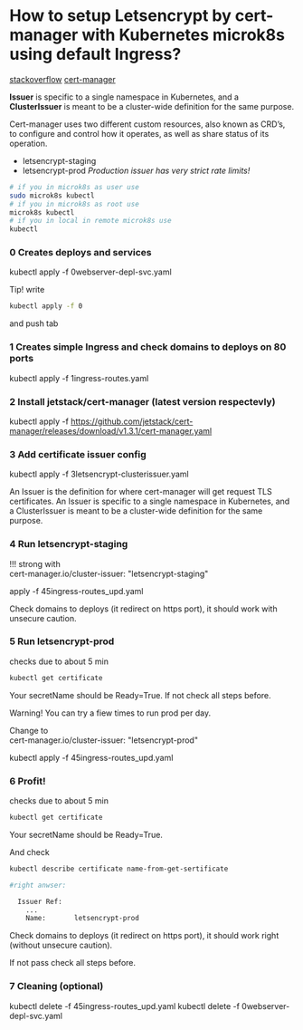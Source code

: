 # How to setup Letsencrypt by cert-manager with Kubernetes microk8s using default Ingress?
[stackoverflow](https://stackoverflow.com/questions/67430592/how-to-setup-letsencrypt-with-kubernetes-microk8s-using-default-ingress)
[cert-manager](https://cert-manager.io/docs/tutorials/acme/nginx-ingress/)


**Issuer** is specific to a single namespace in Kubernetes, and a \
**ClusterIssuer** is meant to be a cluster-wide definition for the same purpose.


Cert-manager uses two different custom resources, also known as CRD’s, to configure and control how it operates, as well as share status of its operation.
- letsencrypt-staging
- letsencrypt-prod *Production issuer has very strict rate limits!*

```sh
# if you in microk8s as user use
sudo microk8s kubectl
# if you in microk8s as root use
microk8s kubectl
# if you in local in remote microk8s use
kubectl
```


### 0 Creates deploys and services

kubectl apply -f 0webserver-depl-svc.yaml

Tip! write 
```sh
kubectl apply -f 0
```
and push tab

### 1 Creates simple Ingress and check domains to deploys on 80 ports

kubectl apply -f 1ingress-routes.yaml

### 2 Install jetstack/cert-manager (latest version respectevly)

kubectl apply -f https://github.com/jetstack/cert-manager/releases/download/v1.3.1/cert-manager.yaml

### 3 Add certificate issuer config

kubectl apply -f 3letsencrypt-clusterissuer.yaml

An Issuer is the definition for where cert-manager will get request TLS certificates. An Issuer is specific to a single namespace in Kubernetes, and a ClusterIssuer is meant to be a cluster-wide definition for the same purpose.

### 4 Run letsencrypt-staging

!!! strong with \
cert-manager.io/cluster-issuer: "letsencrypt-staging"

apply -f 45ingress-routes_upd.yaml


Check domains to deploys (it redirect on https port), it should work with unsecure caution.

### 5 Run letsencrypt-prod

checks due to about 5 min
```sh
kubectl get certificate
```
Your secretName should be Ready=True. If not check all steps before.

Warning! You can try a fiew times to run prod per day.

Change to \
cert-manager.io/cluster-issuer: "letsencrypt-prod"

kubectl apply -f 45ingress-routes_upd.yaml

### 6 Profit!

checks due to about 5 min
```sh
kubectl get certificate
```
Your secretName should be Ready=True. 

And check 
```sh
kubectl describe certificate name-from-get-sertificate

#right anwser:

  Issuer Ref:
    ...
    Name:       letsencrypt-prod
```
Check domains to deploys (it redirect on https port), it should work right (without unsecure caution).

If not pass check all steps before.

### 7 Cleaning (optional)

kubectl delete -f 45ingress-routes_upd.yaml
kubectl delete -f 0webserver-depl-svc.yaml